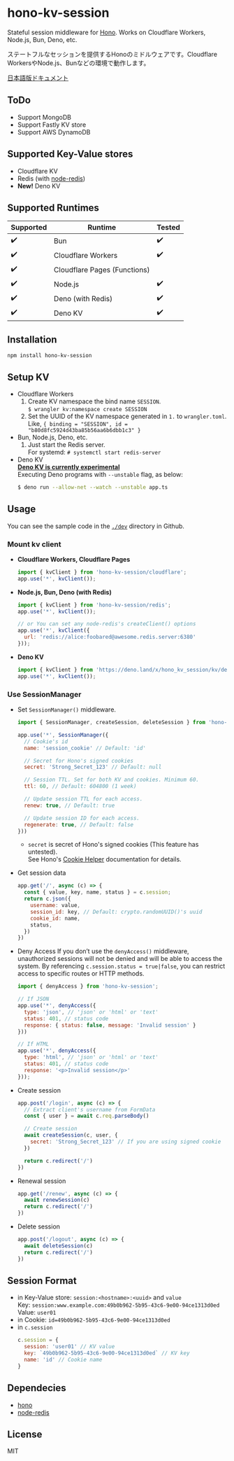 # hono-kv-session
Stateful session middleware for [Hono](https://hono.dev/). Works on Cloudflare Workers, Node.js, Bun, Deno, etc.

ステートフルなセッションを提供するHonoのミドルウェアです。Cloudflare WorkersやNode.js、Bunなどの環境で動作します。

[日本語版ドキュメント](./README.ja.md)

## ToDo
- Support MongoDB
- Support Fastly KV store
- Support AWS DynamoDB

## Supported Key-Value stores
- Cloudflare KV
- Redis (with [node-redis](https://github.com/redis/node-redis))
- **New!** Deno KV

## Supported Runtimes
| Supported | Runtime | Tested |
| --- | --- | --- |
| ✔️ | Bun | ✔️ |
| ✔️ | Cloudflare Workers | ✔️ |
| ✔️ | Cloudflare Pages (Functions) |  |
| ✔️ | Node.js | ✔️ |
| ✔️ | Deno (with Redis) | ✔️ |
| ✔️ | Deno KV | ✔️ |

## Installation
```
npm install hono-kv-session
```

## Setup KV
- Cloudflare Workers
  1. Create KV namespace the bind name `SESSION`.  
     `$ wrangler kv:namespace create SESSION`
  2. Set the UUID of the KV namespace generated in `1.` to `wrangler.toml`.  
     Like, `{ binding = "SESSION", id = "b80d8fc5924d43ba85b56aa6b6dbb1c3" }`
- Bun, Node.js, Deno, etc.
  1. Just start the Redis server.  
     For systemd: `# systemctl start redis-server`
- Deno KV  
  **[Deno KV is currently experimental](https://docs.deno.com/kv/manual)**  
  Executing Deno programs with `--unstable` flag, as below:  
  ```bash
  $ deno run --allow-net --watch --unstable app.ts
  ```

## Usage
You can see the sample code in the [`./dev`](./dev) directory in Github.

### Mount kv client
- **Cloudflare Workers, Cloudflare Pages**
  ```js
  import { kvClient } from 'hono-kv-session/cloudflare';
  app.use('*', kvClient());
  ```

- **Node.js, Bun, Deno (with Redis)**
  ```js
  import { kvClient } from 'hono-kv-session/redis';
  app.use('*', kvClient());

  // or You can set any node-redis's createClient() options
  app.use('*', kvClient({
    url: 'redis://alice:foobared@awesome.redis.server:6380'
  }));
  ```

- **Deno KV**
  ```js
  import { kvClient } from 'https://deno.land/x/hono_kv_session/kv/denokv.js';
  app.use('*', kvClient());
  ```

### Use SessionManager
- Set `SessionManager()` middleware.
  ```js
  import { SessionManager, createSession, deleteSession } from 'hono-kv-session' // If you are using Deno, replace module name to "npm:hono-kv-session"
  
  app.use('*', SessionManager({
    // Cookie's id
    name: 'session_cookie' // Default: 'id'
  
    // Secret for Hono's signed cookies
    secret: 'Strong_Secret_123' // Default: null

    // Session TTL. Set for both KV and cookies. Minimum 60.
    ttl: 60, // Default: 604800 (1 week)

    // Update session TTL for each access.
    renew: true, // Default: true

    // Update session ID for each access.
    regenerate: true, // Default: false
  }))
  ```
  - `secret` is secret of Hono's signed cookies (This feature has untested).  
    See Hono's [Cookie Helper](https://hono.dev/helpers/cookie) documentation for details.

- Get session data
  ```js
  app.get('/', async (c) => {
    const { value, key, name, status } = c.session;
    return c.json({
      username: value,
      session_id: key, // Default: crypto.randomUUID()'s uuid
      cookie_id: name,
      status,
    })
  })
  ```

- Deny Access
  If you don’t use the `denyAccess()` middleware, unauthorized sessions will not be denied and will be able to access the system.
  By referencing `c.session.status = true|false`, you can restrict access to specific routes or HTTP methods.
  ```js
  import { denyAccess } from 'hono-kv-session';

  // If JSON
  app.use('*', denyAccess({
    type: 'json', // 'json' or 'html' or 'text'
    status: 401, // status code
    response: { status: false, message: 'Invalid session' }
  }))

  // If HTML
  app.use('*', denyAccess({
    type: 'html', // 'json' or 'html' or 'text'
    status: 401, // status code
    response: '<p>Invalid session</p>'
  }));
  ```

- Create session
  ```js
  app.post('/login', async (c) => {
    // Extract client's username from FormData
    const { user } = await c.req.parseBody()
  
    // Create session
    await createSession(c, user, {
      secret: 'Strong_Secret_123' // If you are using signed cookie
    })
  
    return c.redirect('/')
  })
  ```

- Renewal session
  ```js
  app.get('/renew', async (c) => {
    await renewSession(c)
    return c.redirect('/')
  })
  ```

- Delete session
  ```js
  app.post('/logout', async (c) => {
    await deleteSession(c)
    return c.redirect('/')
  })
  ```

## Session Format
- in Key-Value store: `session:<hostname>:<uuid>` and `value`  
  Key: `session:www.example.com:49b0b962-5b95-43c6-9e00-94ce1313d0ed`  
  Value: `user01`  
- in Cookie: `id=49b0b962-5b95-43c6-9e00-94ce1313d0ed`  
- in `c.session`  
  ```js
  c.session = {
    session: 'user01' // KV value
    key: `49b0b962-5b95-43c6-9e00-94ce1313d0ed` // KV key
    name: 'id' // Cookie name
  }
  ```

## Dependecies
- [hono](https://hono.dev/)
- [node-redis](https://github.com/redis/node-redis)

## License
MIT